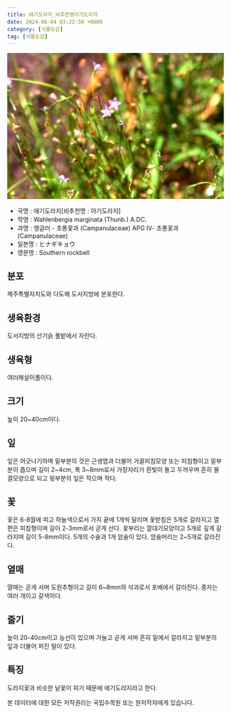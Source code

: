 ```yaml
---
title: 애기도라지_비추천명아기도라지
date: 2024-06-04 03:22:50 +0800
category: [식물도감]
tag: [식물도감]
---
```




![애기도라지[비추천명 : 아기도라지]](/assets/img/fileUpload/plants/basic/Campanulaceae/Wahlenbergia/10897/1_th2.JPG)
- 국명 : 애기도라지[비추천명 : 아기도라지]
- 학명 : Wahlenbergia marginata (Thunb.) A.DC.
- 과명 : 앵글러 - 초롱꽃과 (Campanulaceae) APG Ⅳ- 초롱꽃과 (Campanulaceae)
- 일본명 : ヒナギキョウ
- 영문명 : Southern rockbell


## 분포
제주특별자치도와 다도해 도서지방에 분포한다.
## 생육환경
도서지방의 산기슭 풀밭에서 자란다.
## 생육형
여러해살이풀이다.
## 크기
높이 20~40cm이다.
## 잎
잎은 어긋나기하며 밑부분의 것은 근생엽과 더불어 거꿀피침모양 또는 피침형이고 밑부분이 좁으며 길이 2~4cm, 폭 3~8mm로서 가장자리가 흰빛이 돌고 두꺼우며 흔히 물결모양으로 되고 윗부분의 잎은 작으며 적다.
## 꽃
꽃은 6-8월에 피고 하늘색으로서 가지 끝에 1개씩 달리며 꽃받침은 5개로 갈라지고 열편은 피침형이며 길이 2-3mm로서 곧게 선다. 꽃부리는 깔대기모양이고 5개로 깊게 갈라지며 길이 5-8mm이다. 5개의 수술과 1개 암술이 있다. 암술머리는 2~5개로 갈라진다.
## 열매
열매는 곧게 서며 도원추형이고 길이 6~8mm의 삭과로서 포배에서 갈라진다. 종자는 여러 개이고 갈색이다.
## 줄기
높이 20-40cm이고 능선이 있으며 가늘고 곧게 서며 흔히 밑에서 갈라지고 밑부분의 잎과 더불어 퍼진 털이 있다.
## 특징
도라지꽃과 비슷한 낱꽃이 피기 때문에 애기도라지라고 한다.






본 데이터에 대한 모든 저작권리는 국립수목원 또는 원저작자에게 있습니다.
